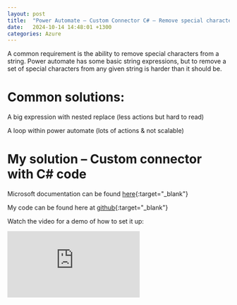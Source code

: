 ```yaml
---
layout: post
title:  "Power Automate – Custom Connector C# – Remove special characters"
date:   2024-10-14 14:48:01 +1300
categories: Azure
---
```


A common requirement is the ability to remove special characters from a string. Power automate has some basic string expressions, but to remove a set of special characters from any given string is harder than it should be.

# Common solutions:
A big expression with nested replace (less actions but hard to read)

A loop within power automate (lots of actions & not scalable)

# My solution – Custom connector with C# code
Microsoft documentation can be found [here](https://learn.microsoft.com/en-us/connectors/custom-connectors/write-code){:target="_blank"}

My code can be found here at [github](https://github.com/Cliveo/CustomConnector-RemoveSpecialCharacters/tree/main/CustomConnectorTests){:target="_blank"}

Watch the video for a demo of how to set it up:
<iframe class="youtube" src="https://www.youtube.com/embed/hpeT0FGKIOo?si=sN3iypm_bfFQRdan" title="YouTube video player" frameborder="0" allow="accelerometer; autoplay; clipboard-write; encrypted-media; gyroscope; picture-in-picture; web-share" referrerpolicy="strict-origin-when-cross-origin" allowfullscreen></iframe>